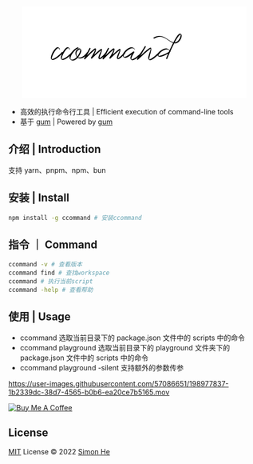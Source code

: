 <span><div align="center">![kv](/assets/kv.png)</div></span>

- 高效的执行命令行工具 | Efficient execution of command-line tools
- 基于 [gum](https://github.com/charmbracelet/gum#installation) | Powered by [gum](https://github.com/charmbracelet/gum#installation)

## 介绍 | Introduction

支持 yarn、pnpm、npm、bun

## 安装 | Install

```bash
npm install -g ccommand # 安装ccommand
```

## 指令 ｜ Command

```bash
ccommand -v # 查看版本
ccommand find # 查找workspace
ccommand # 执行当前script
ccommand -help # 查看帮助
```

## 使用 | Usage

- ccommand 选取当前目录下的 package.json 文件中的 scripts 中的命令
- ccommand playground 选取当前目录下的 playground 文件夹下的 package.json 文件中的 scripts 中的命令
- ccommand playground -silent 支持额外的参数传参

https://user-images.githubusercontent.com/57086651/198977837-1b2339dc-38d7-4565-b0b6-ea20ce7b5165.mov

<a href="https://github.com/Simon-He95/sponsor" target="_blank"><img src="https://cdn.buymeacoffee.com/buttons/default-orange.png" alt="Buy Me A Coffee" style="height: 51px !important;width: 217px !important;" ></a>

## License

[MIT](./LICENSE) License © 2022 [Simon He](https://github.com/Simon-He95)
